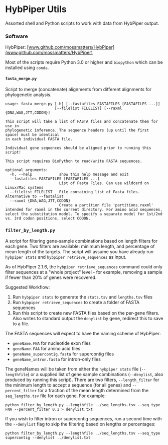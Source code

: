 # HybPiper Utils

Assorted shell and Python scripts to work with data from HybPiper output.

### Software

HybPiper: [www.github.com/mossmatters/HybPiper](www.github.com/mossmatters/HybPiper)

Most of the scripts require Python 3.0 or higher and `biopython` which can be installed using `conda`.


#### `fasta_merge.py`

Script to merge (concatenate) alignments from different alignments for phylogenetic analysis.

```
usage: fasta_merge.py [-h] [--fastafiles FASTAFILES [FASTAFILES ...]]
                      [--filelist FILELIST] [--raxml {DNA,WAG,JTT,CODON}]

This script will take a list of FASTA files and concatenate them for use in
phylogenetic inference. The sequence headers (up until the first space) must be identical
in each individual FASTA file.

Individual gene sequences should be aligned prior to running this script!

This script requires BioPython to read/write FASTA sequences.

optional arguments:
  -h, --help            show this help message and exit
  --fastafiles FASTAFILES [FASTAFILES ...]
                        List of Fasta Files. Can use wildcard on Linux/Mac systems
  --filelist FILELIST   File containing list of Fasta files. Alternative to --fastalist
  --raxml {DNA,WAG,JTT,CODON}
                        Create a partition file 'partitions.raxml' intended for raxml in the current directory. For amino acid sequences, select the substitution model. To specify a separate model for 1st/2nd vs. 3rd codon positions, select CODON.
```

### `filter_by_length.py`

A script for filtering gene-sample combinations based on length filters for each gene. Two filters are available: minimum length, and percentage of mean length of the targets. The script will assume you have already run `hybpiper stats` and `hybpiper retrieve_sequences` as input.

As of HybPiper 2.1.6, the `hybpiper retrieve_sequences` command could only filter sequences at a "whole project" level - for example, removing a sample if fewer than 20% of genes were recovered.

Suggested Workflow:

1. Run `hybpiper stats` to generate the `stats.tsv` and `lengths.tsv` files
2. Run `hybpiper retrieve_sequences` to create a folder of FASTA sequences
3. Run this script to create new FASTA files based on the per-gene filters. 
    Also writes to standard output the `denylist` by gene, redirect this to save to a file.
    
The FASTA sequences will expect to have the naming scheme of HybPiper:

-    `geneName.FNA` for nucleotide exon files
-    `geneName.FAA` for amino acid files
-    `geneName_supercontig.fasta` for supercontig files
-    `geneName_intron.fasta` for intron-only files
    
The geneNames will be taken from either the `hybpiper stats` file (`--lengthfile`) or a supplied list of gene sample combinations (`--denylist`, also produced by running this script). There are two filters, `--length_filter` for the minimum length to accept a sequence (for all genes) and `--percent_filter` for a fraction of the mean length determined from the `seq_lengths.tsv` file for each gene. For example:

```
python filter_by_length.py --lengthfile ../seq_lengths.tsv --seq_type FNA --percent_filter 0.1 > denylist.txt  
```
    
If you wish to filter intron or supercontig sequences, run a second time with the `--denylist` flag to skip the filtering based on lengths or percentages:

```
python filter_by_length.py --lengthfile ../seq_lengths.tsv --seq_type supercontig --denylist ../denylist.txt 
```
